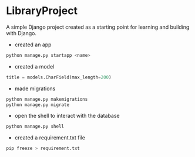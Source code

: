 # LibraryProject
A simple Django project created as a starting point for learning and building with Django.

- created an app 
```python
python manage.py startapp <name>
```
- created a model 
```python
title = models.CharField(max_length=200)
```
- made migrations
```python
python manage.py makemigrations
python manage.py migrate
```
- open the shell to interact with the database
```python 
python manage.py shell
```
- created a requirement.txt file
```python 
pip freeze > requirement.txt
```
